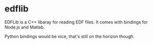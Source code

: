 edflib
======

EDFLib is a C++ libaray for reading EDF files. It comes with bindings for Node.js and Matlab.




Python bindings would be nice, that's still on the horizon though.
